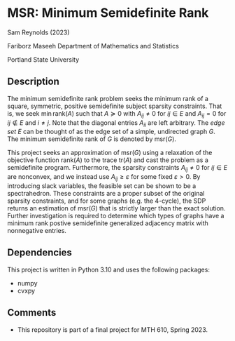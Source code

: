 # MSR: Minimum Semidefinite Rank
Sam Reynolds (2023)

Fariborz Maseeh Department of Mathematics and Statistics

Portland State University

## Description
The minimum semidefinite rank problem seeks the minimum rank of a square,
symmetric, positive semidefinite subject sparsity constraints.
That is, we seek $\min\text{rank}(A)$ such that $A \succeq0$ with
$A_{ij} \neq 0$ for $ij \in E$ and
$A_{ij} = 0$ for $ij \notin E$ and $i\neq j$.
Note that the diagonal entries $A_{ii}$ are left arbitrary.
The *edge set* $E$ can be thought of as the edge set of a simple,
undirected graph $G$.
The minimum semidefinite rank of $G$ is denoted by $\text{msr}(G)$.

This project seeks an approximation of $\text{msr}(G)$ using a relaxation
of the objective function $\text{rank}(A)$ to the trace $\text{tr}(A)$
and cast the problem as a semidefinite program. Furthermore, the sparsity
constraints $A_{ij} \neq 0$ for $ij \in E$ are nonconvex, and we instead
use $A_{ij} \geq \varepsilon$ for some fixed $\varepsilon > 0$.
By introducing slack variables, the feasible set can be shown to be a
spectrahedron.
These constraints are a proper subset of the original sparsity constraints,
and for some graphs (e.g. the 4-cycle), the SDP returns an estimation of
$\text{msr}(G)$ that is strictly larger than the exact solution.
Further investigation is required to determine which types of graphs have
a minimum rank postive semidefinite generalized adjacency matrix with
nonnegative entries.

## Dependencies
This project is written in Python 3.10 and uses the following packages:
* numpy
* cvxpy

## Comments
* This repository is part of a final project for MTH 610, Spring 2023.